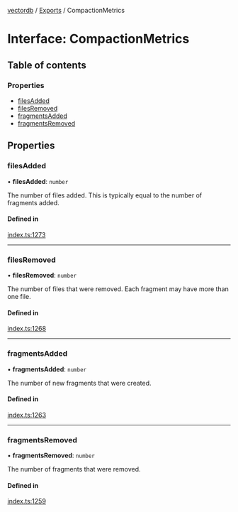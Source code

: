 [vectordb](../README.md) / [Exports](../modules.md) / CompactionMetrics

# Interface: CompactionMetrics

## Table of contents

### Properties

- [filesAdded](CompactionMetrics.md#filesadded)
- [filesRemoved](CompactionMetrics.md#filesremoved)
- [fragmentsAdded](CompactionMetrics.md#fragmentsadded)
- [fragmentsRemoved](CompactionMetrics.md#fragmentsremoved)

## Properties

### filesAdded

• **filesAdded**: `number`

The number of files added. This is typically equal to the number of
fragments added.

#### Defined in

[index.ts:1273](https://github.com/lancedb/lancedb/blob/92179835/node/src/index.ts#L1273)

___

### filesRemoved

• **filesRemoved**: `number`

The number of files that were removed. Each fragment may have more than one
file.

#### Defined in

[index.ts:1268](https://github.com/lancedb/lancedb/blob/92179835/node/src/index.ts#L1268)

___

### fragmentsAdded

• **fragmentsAdded**: `number`

The number of new fragments that were created.

#### Defined in

[index.ts:1263](https://github.com/lancedb/lancedb/blob/92179835/node/src/index.ts#L1263)

___

### fragmentsRemoved

• **fragmentsRemoved**: `number`

The number of fragments that were removed.

#### Defined in

[index.ts:1259](https://github.com/lancedb/lancedb/blob/92179835/node/src/index.ts#L1259)
